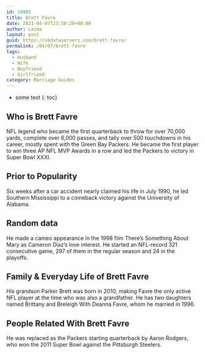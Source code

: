 ```yaml
---
id: 19905
title: Brett Favre
date: 2021-04-07T23:50:28+00:00
author: Laima
layout: post
guid: https://ukdataservers.com/brett-favre/
permalink: /04/07/brett-favre
tags:
  - Husband
  - Wife
  - Boyfriend
  - Girlfriend
category: Marriage Guides
---
```


* some text
{: toc}


## Who is Brett Favre
                  
                  
                  
NFL legend who became the first quarterback to throw for over 70,000 yards, complete over 6,000 passes, and tally over 500 touchdowns in his career, mostly spent with the Green Bay Packers. He became the first player to win three AP NFL MVP Awards in a row and led the Packers to victory in Super Bowl XXXI. 
                  
              
            
              
            
                
                
                
## Prior to Popularity
                  
                  
                  
Six weeks after a car accident nearly claimed his life in July 1990, he led Southern Mississippi to a comeback victory against the University of Alabama. 
                  
              
            
              
            
                
                
                
## Random data
                  
                  
                  
He made a cameo appearance in the 1998 film There&#8217;s Something About Mary as Cameron Diaz&#8217;s love interest. He started an NFL-record 321 consecutive game, 297 of them in the regular season and 24 in the playoffs.  
                  
              
            
              
            
                
                
                
## Family & Everyday Life of Brett Favre
                  
                  
                  
His grandson Parker Brett was born in 2010, making Favre the only active NFL player at the time who was also a grandfather. He has two daughters named Brittany and Breleigh With Deanna Favre, whom he married in 1996. 
                  
              
            
              
            
                
                
                
## People Related With Brett Favre
                  
                  
                  
He was replaced as the Packers starting quarterback by Aaron Rodgers, who won the 2011 Super Bowl against the Pittsburgh Steelers.
                  
              
            
              
            
                
              
            
              
              
            
            
              
            
          
          
          